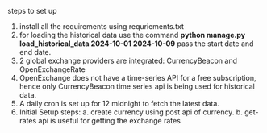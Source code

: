 steps to set up
1. install all the requirements using requriements.txt
2. for loading the historical data use the command
**python manage.py load_historical_data 2024-10-01 2024-10-09**
pass the start date and end date.
3. 2 global exchange providers are integrated: CurrencyBeacon and OpenExchangeRate
4. OpenExchange does not have a time-series API for a free subscription, hence only CurrencyBeacon time series api is being used for historical data.
5. A daily cron is set up for 12 midnight to fetch the latest data.
6. Initial Setup steps:
  a. create currency using post api of currency.
  b. get-rates api is useful for getting the exchange rates
